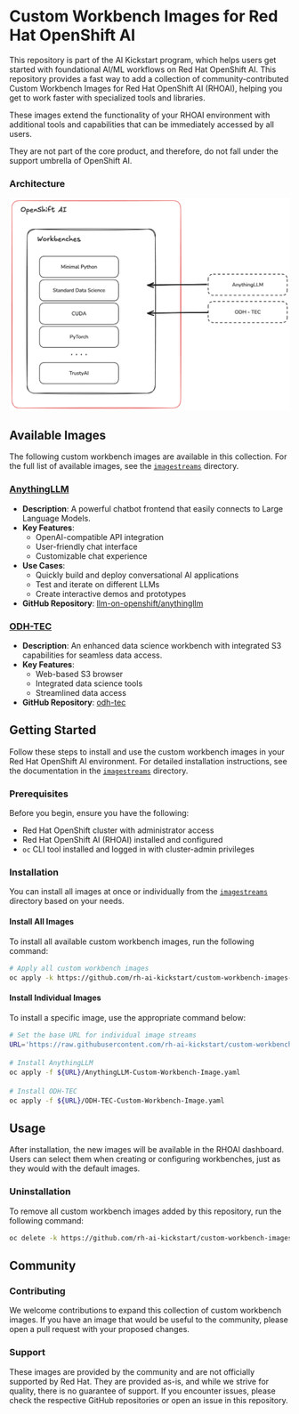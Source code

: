 # Custom Workbench Images for Red Hat OpenShift AI

This repository is part of the AI Kickstart program, which helps users get started with foundational AI/ML workflows on Red Hat OpenShift AI. This repository provides a fast way to add a collection of community-contributed Custom Workbench Images for Red Hat OpenShift AI (RHOAI), helping you get to work faster with specialized tools and libraries.

These images extend the functionality of your RHOAI environment with additional tools and capabilities that can be immediately accessed by all users.

They are not part of the core product, and therefore, do not fall under the support umbrella of OpenShift AI.


### Architecture

![OpenShift AI Workbenches](assets/images/simple-arch-diag.png)

## Available Images

The following custom workbench images are available in this collection. For the full list of available images, see the [`imagestreams`](imagestreams) directory.

### [AnythingLLM](imagestreams/AnythingLLM-Custom-Workbench-Image.yaml)

- **Description**: A powerful chatbot frontend that easily connects to Large Language Models.
- **Key Features**:
  - OpenAI-compatible API integration
  - User-friendly chat interface
  - Customizable chat experience
- **Use Cases**:
  - Quickly build and deploy conversational AI applications
  - Test and iterate on different LLMs
  - Create interactive demos and prototypes
- **GitHub Repository**: [llm-on-openshift/anythingllm](https://github.com/rh-aiservices-bu/llm-on-openshift/tree/main/llm-clients/anythingllm)

### [ODH-TEC](imagestreams/ODH-TEC-Custom-Workbench-Image.yaml)

- **Description**: An enhanced data science workbench with integrated S3 capabilities for seamless data access.
- **Key Features**:
  - Web-based S3 browser
  - Integrated data science tools
  - Streamlined data access
- **GitHub Repository**: [odh-tec](https://github.com/opendatahub-io-contrib/odh-tec)

## Getting Started

Follow these steps to install and use the custom workbench images in your Red Hat OpenShift AI environment. For detailed installation instructions, see the documentation in the [`imagestreams`](./imagestreams) directory.

### Prerequisites

Before you begin, ensure you have the following:

- Red Hat OpenShift cluster with administrator access
- Red Hat OpenShift AI (RHOAI) installed and configured
- `oc` CLI tool installed and logged in with cluster-admin privileges

### Installation

You can install all images at once or individually from the [`imagestreams`](./imagestreams) directory based on your needs.

#### Install All Images

To install all available custom workbench images, run the following command:

```bash
# Apply all custom workbench images
oc apply -k https://github.com/rh-ai-kickstart/custom-workbench-images-examples/imagestreams
```

#### Install Individual Images

To install a specific image, use the appropriate command below:

```bash
# Set the base URL for individual image streams
URL='https://raw.githubusercontent.com/rh-ai-kickstart/custom-workbench-images-examples/main/imagestreams'

# Install AnythingLLM
oc apply -f ${URL}/AnythingLLM-Custom-Workbench-Image.yaml

# Install ODH-TEC
oc apply -f ${URL}/ODH-TEC-Custom-Workbench-Image.yaml
```

## Usage

After installation, the new images will be available in the RHOAI dashboard. Users can select them when creating or configuring workbenches, just as they would with the default images.

### Uninstallation

To remove all custom workbench images added by this repository, run the following command:

```bash
oc delete -k https://github.com/rh-ai-kickstart/custom-workbench-images-examples/imagestreams
```

## Community

### Contributing

We welcome contributions to expand this collection of custom workbench images. If you have an image that would be useful to the community, please open a pull request with your proposed changes.

### Support

These images are provided by the community and are not officially supported by Red Hat. They are provided as-is, and while we strive for quality, there is no guarantee of support. If you encounter issues, please check the respective GitHub repositories or open an issue in this repository. 

